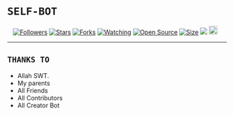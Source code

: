 # ```SELF-BOT```
<p align="center">
<a href="https://github.com/zeeoneofc/followers"><img title="Followers" src="https://img.shields.io/github/followers/zeeoneofc?color=red&style=flat-square"></a>
<a href="https://github.com/zeeoneofc/Alphab0t11/stargazers/"><img title="Stars" src="https://img.shields.io/github/stars/zeeoneofc/Alphab0t11?color=blue&style=flat-square"></a>
<a href="https://github.com/zeeoneofc/Alphab0t11/network/members"><img title="Forks" src="https://img.shields.io/github/forks/zeeoneofc/Alphab0t11?color=red&style=flat-square"></a>
<a href="https://github.com/zeeoneofc/Alphab0t11/watchers"><img title="Watching" src="https://img.shields.io/github/watchers/zeeoneofc/Alphab0t11?label=Watchers&color=blue&style=flat-square"></a>
<a href="https://github.com/zeeoneofc/Alphab0t11"><img title="Open Source" src="https://badges.frapsoft.com/os/v2/open-source.svg?v=103"></a>
<a href="https://github.com/zeeoneofc/Alphab0t11/"><img title="Size" src="https://img.shields.io/github/repo-size/zeeoneofc/Alphab0t11?style=flat-square&color=green"></a>
<a href="https://hits.seeyoufarm.com"><img src="https://hits.seeyoufarm.com/api/count/incr/badge.svg?url=https%3A%2F%2Fgithub.com%2Fzeeoneofc%2FAlphab0t11&count_bg=%2379C83D&title_bg=%23555555&icon=probot.svg&icon_color=%2300FF6D&title=hits&edge_flat=false"/></a>
<a href="https://github.com/zeeoneofc/Alphab0t10/graphs/commit-activity"><img height="20" src="https://img.shields.io/badge/Maintained%3F-yes-green.svg"></a>&nbsp;&nbsp;
</p>
<p align='center'>
    </p>

-------
## `THANKS TO`

- Allah SWT.
- My parents
- All Friends
- All Contributors
- All Creator Bot

